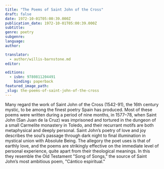 ```yaml
---
title: "The Poems of Saint John of the Cross"
draft: false
date: 1972-10-01T05:00:39.000Z
publication_date: 1972-10-01T05:00:39.000Z
subtitle:
genre: poetry
subgenre:
language:
author:

translator:
  - author/willis-barnstone.md
editor:

editions:
  - isbn: 9780811204491
    binding: paperback
featured_image_path:
_slug: the-poems-of-saint-john-of-the-cross
---
```


Many regard the work of Saint John of the Cross (1542-91), the 16th century mystic, to be among the finest poetry Spain has produced. Most of these poems were written during a period of nine months, in 1577–78, when Saint John (San Juan de la Cruz) was imprisoned and tortured in the dungeon of a small Carmelite monastery in Toledo, and their recurrant motifs are both metaphysical and deeply personal. Saint John’s poetry of love and joy describes the soul’s passage through dark night to final illumination in mystical union with Absolute Being. The allegory the poet uses is that of earthly love, and the poems are strikingly effective on the immediate level of personal experience, quite apart from their theological meanings. In this they resemble the Old Testament "Song of Songs," the source of Saint John’s most ambitious poem, "Cántico espiritual."

